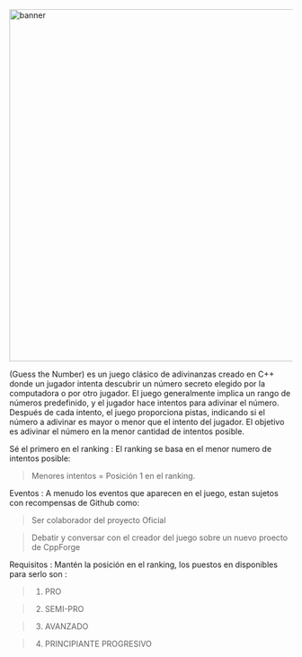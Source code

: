 <img width="2046" height="627" alt="banner" src="https://github.com/user-attachments/assets/c27abbc3-89e8-4415-bd3d-8620f5ead655" />



(Guess the Number) es un juego clásico de adivinanzas creado en C++ donde un jugador intenta descubrir un número secreto elegido por la computadora o por otro jugador. El juego generalmente implica un rango de números predefinido, y el jugador hace intentos para adivinar el número. Después de cada intento, el juego proporciona pistas, indicando si el número a adivinar es mayor o menor que el intento del jugador. El objetivo es adivinar el número en la menor cantidad de intentos  posible.

Sé el primero en el ranking : El ranking se basa en el menor numero de intentos posible:
> Menores intentos = Posición 1 en el ranking.

Eventos : A menudo los eventos que aparecen en el juego, estan sujetos con recompensas de Github como:
> Ser colaborador del proyecto Oficial

> Debatir y conversar con el creador del juego sobre un nuevo proecto de CppForge

Requisitos : Mantén la posición en el ranking, los puestos en disponibles para serlo son :

> 1. PRO

> 2. SEMI-PRO

> 3. AVANZADO

> 4. PRINCIPIANTE PROGRESIVO

